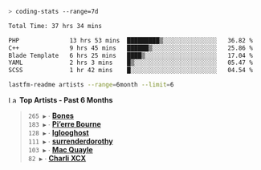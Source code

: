 ```zsh
> coding-stats --range=7d
```

<!--START_SECTION:waka-->

```txt
Total Time: 37 hrs 34 mins

PHP              13 hrs 53 mins  █████████▒░░░░░░░░░░░░░░░   36.82 %
C++              9 hrs 45 mins   ██████▒░░░░░░░░░░░░░░░░░░   25.86 %
Blade Template   6 hrs 25 mins   ████▒░░░░░░░░░░░░░░░░░░░░   17.04 %
YAML             2 hrs 3 mins    █▒░░░░░░░░░░░░░░░░░░░░░░░   05.47 %
SCSS             1 hr 42 mins    █░░░░░░░░░░░░░░░░░░░░░░░░   04.54 %
```

<!--END_SECTION:waka-->

```zsh
lastfm-readme artists --range=6month --limit=6
```

<!--START_LASTFM_ARTISTS:{"period": "6month", "rows": 6}-->
<a href="https://last.fm" target="_blank"><img src="https://user-images.githubusercontent.com/17434202/215290617-e793598d-d7c9-428f-9975-156db1ba89cc.svg" alt="Last.fm Logo" width="18" height="13"/></a> **Top Artists - Past 6 Months**

> `265 ▶️` ∙ **[Bones](https://www.last.fm/music/Bones)**<br/>
> `183 ▶️` ∙ **[Pi’erre Bourne](https://www.last.fm/music/Pi%E2%80%99erre+Bourne)**<br/>
> `128 ▶️` ∙ **[Iglooghost](https://www.last.fm/music/Iglooghost)**<br/>
> `111 ▶️` ∙ **[surrenderdorothy](https://www.last.fm/music/surrenderdorothy)**<br/>
> `103 ▶️` ∙ **[Mac Quayle](https://www.last.fm/music/Mac+Quayle)**<br/>
> `82 ▶️` ∙ **[Charli XCX](https://www.last.fm/music/Charli+XCX)**<br/>
<!--END_LASTFM_ARTISTS-->
